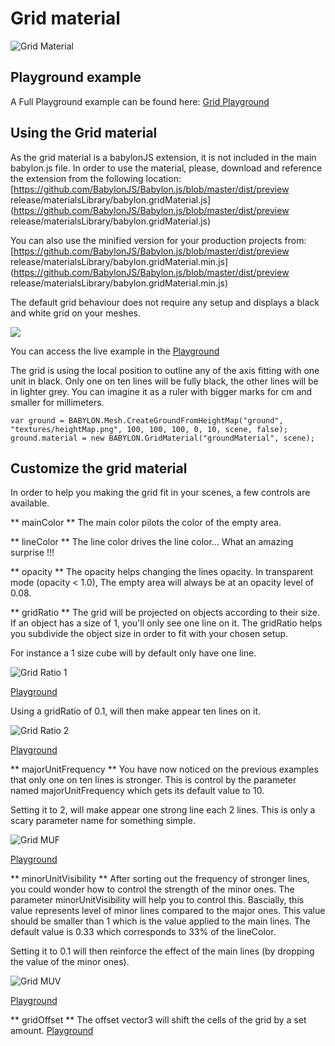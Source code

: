 # Grid material

![Grid Material](/img/extensions/materials/grid.png)

## Playground example

A Full Playground example can be found here: [Grid Playground](https://www.babylonjs-playground.com/#1UFGZH#12)

## Using the Grid material

As the grid material is a babylonJS extension, it is not included in the main babylon.js file. In order to use the material, please, download and reference the extension from the following location:
[https://github.com/BabylonJS/Babylon.js/blob/master/dist/preview release/materialsLibrary/babylon.gridMaterial.js](https://github.com/BabylonJS/Babylon.js/blob/master/dist/preview release/materialsLibrary/babylon.gridMaterial.js)

You can also use the minified version for your production projects from:
[https://github.com/BabylonJS/Babylon.js/blob/master/dist/preview release/materialsLibrary/babylon.gridMaterial.min.js](https://github.com/BabylonJS/Babylon.js/blob/master/dist/preview release/materialsLibrary/babylon.gridMaterial.min.js)

The default grid behaviour does not require any setup and displays a black and white grid on your meshes.

![](/img/extensions/materials/gridDefault.png)

You can access the live example in the [Playground](https://www.babylonjs-playground.com/#2KKVBH)

The grid is using the local position to outline any of the axis fitting with one unit in black. Only one on ten lines will be fully black, the other lines will be in lighter grey. You can imagine it as a ruler with bigger marks for cm and smaller for millimeters.

```
var ground = BABYLON.Mesh.CreateGroundFromHeightMap("ground", "textures/heightMap.png", 100, 100, 100, 0, 10, scene, false);
ground.material = new BABYLON.GridMaterial("groundMaterial", scene);
```

## Customize the grid material

In order to help you making the grid fit in your scenes, a few controls are available.

** mainColor **
The main color pilots the color of the empty area.

** lineColor **
The line color drives the line color... What an amazing surprise !!!

** opacity **
The opacity helps changing the lines opacity. In transparent mode (opacity < 1.0), The empty area will always be at an opacity level of 0.08.

** gridRatio **
The grid will be projected on objects according to their size. If an object has a size of 1, you'll only see one line on it. The gridRatio helps you subdivide the object size in order to fit with your chosen setup.

For instance a 1 size cube will by default only have one line.

![Grid Ratio 1](/img/extensions/materials/gridRatio1.png)

[Playground](https://www.babylonjs-playground.com/#5S6MD)

Using a gridRatio of 0.1, will then make appear ten lines on it.

![Grid Ratio 2](/img/extensions/materials/gridRatio2.png)

[Playground](https://www.babylonjs-playground.com/#5S6MD#1)

** majorUnitFrequency **
You have now noticed on the previous examples that only one on ten lines is stronger. This is control by the parameter named majorUnitFrequency which gets its default value to 10.
 
Setting it to 2, will make appear one strong line each 2 lines. This is only a scary parameter name for something simple.

![Grid MUF](/img/extensions/materials/gridMUF.png)

[Playground](https://www.babylonjs-playground.com/#5S6MD#2)

** minorUnitVisibility **
After sorting out the frequency of stronger lines, you could wonder how to control the strength of the minor ones. The parameter minorUnitVisibility will help you to control this. Bascially, this value represents level of minor lines compared to the major ones. This value should be smaller than 1 which is the value applied to the main lines. The default value is 0.33 which corresponds to 33% of the lineColor.

Setting it to 0.1 will then reinforce the effect of the main lines (by dropping the value of the minor ones).

![Grid MUV](/img/extensions/materials/gridMUV.png)

[Playground](https://www.babylonjs-playground.com/#5S6MD#3)

** gridOffset **
The offset vector3 will shift the cells of the grid by a set amount.
[Playground](https://playground.babylonjs.com/#URSDPL#1)

 
